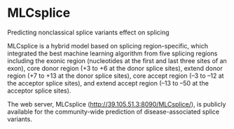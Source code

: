# MLCsplice
Predicting nonclassical splice variants effect on splicing

MLCsplice is a hybrid model based on splicing region-specific, which integrated the best machine learning algorithm from five splicing regions including the exonic region (nucleotides at the first and last three sites of an exon), core donor region (+3 to +6 at the donor splice sites), extend donor region (+7 to +13 at the donor splice sites), core accept region (–3 to –12 at the acceptor splice sites), and extend accept region (–13 to –50 at the acceptor splice sites).

The web server, MLCsplice (http://39.105.51.3:8090/MLCsplice/), is publicly available for the community-wide prediction of disease-associated splice variants.

